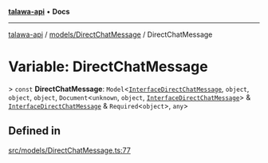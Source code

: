 [**talawa-api**](../../../README.md) • **Docs**

***

[talawa-api](../../../modules.md) / [models/DirectChatMessage](../README.md) / DirectChatMessage

# Variable: DirectChatMessage

\> `const` **DirectChatMessage**: `Model`\<[`InterfaceDirectChatMessage`](../interfaces/InterfaceDirectChatMessage.md), `object`, `object`, `object`, `Document`\<`unknown`, `object`, [`InterfaceDirectChatMessage`](../interfaces/InterfaceDirectChatMessage.md)\> & [`InterfaceDirectChatMessage`](../interfaces/InterfaceDirectChatMessage.md) & `Required`\<`object`\>, `any`\>

## Defined in

[src/models/DirectChatMessage.ts:77](https://github.com/PalisadoesFoundation/talawa-api/blob/60937520d7a29ccf883a9c6a7c2d186bae92a81b/src/models/DirectChatMessage.ts#L77)
